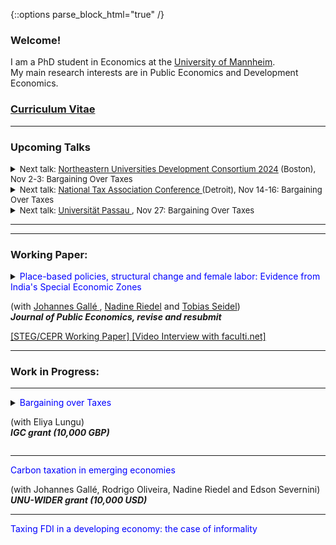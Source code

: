 {::options parse_block_html="true" /}


### Welcome!

I am a PhD student in Economics at the <a href="https://www.vwl.uni-mannheim.de/en/" target="_blank">University of Mannheim</a>. \
My main research interests are in Public Economics and Development Economics.

### <a href="https://danieloverbeck.github.io/OverbeckCVJan23 (7).pdf" target="_blank">Curriculum Vitae</a>

----

### Upcoming Talks

<details><summary markdown="span"><font size=2>Next talk: <a href="https://cssh.northeastern.edu/gap/neudc-2024/" target="_blank"><u>Northeastern Universities Development Consortium 2024</u></a> (Boston), Nov 2-3: Bargaining Over Taxes </font></summary></details> 

<details><summary markdown="span"><font size=2>Next talk: <a href="https://ntanet.org/2024/07/117th-annual-conference-on-taxation-full/" target="_blank"><u> National Tax Association Conference </u></a> (Detroit), Nov 14-16: Bargaining Over Taxes </font></summary></details> 

<details><summary markdown="span"><font size=2>Next talk: <a href="https://www.wiwi.uni-passau.de/development-economics/volkswirtschaftliches-forschungsseminar" target="_blank"><u> Universität Passau </u></a>, Nov 27: Bargaining Over Taxes </font></summary></details> 

<a> </a>

----

----
### Working Paper:
<details>
  <summary markdown="span"><font color="blue">Place-based policies, structural change and female labor: Evidence from India's Special Economic Zones</font>
    
  (with <a href="https://www.mcc-berlin.net/ueber-uns/team/galle-johannes.html" target="_blank"> Johannes Gallé </a> ,  <a href="https://sites.google.com/view/riedeleconomics/welcome" target="_blank">Nadine Riedel</a> and <a href="https://sites.google.com/site/tobiasseideluni/home-1" target="_blank">Tobias Seidel</a>) <br />
  <b> <i>Journal of Public Economics, revise and resubmit </i> </b> </summary>
  
  
  | **Abstract**          |
This paper quantifies the local economic impact of Special Economic Zones (SEZs) that were established in India between 2005-2013. Based on a novel data set that combines
census data on the universe of Indian firms with georeferenced data on SEZs, we find that
SEZs increased manufacturing and service employment with positive spillover effects up to
10km. This employment gain was paralleled by a decline in local agricultural employment,
in particular of women, suggesting that the policy contributed to structural change. We find
no evidence for heterogeneous effects between privately and publicly run SEZs or zones with
different industry denominations. |
 
  </details>
 <a href="https://danieloverbeck.github.io/WP040 GalleOverbeckRiedelSeidel PlaceBasedPoliciesStructuralChangeAndFemaleLabor REVMar23.pdf" target="_blank">[STEG/CEPR Working Paper] </a> 
<a href="https://faculti.net/place-based-policies-structural-change-and-female-labor/" target="_blank">[Video Interview with faculti.net] </a> 
    
  ----

### Work in Progress:

 ----
  
 
<details>
  <summary markdown="span"><font color="blue">Bargaining over Taxes</font>
    
  (with Eliya Lungu) <br />
  <b> <i> IGC grant (10,000 GBP) </i> </b> </summary>

  
  
  | **Abstract**          |
This paper shows that bargaining over tax payments is an important feature of tax compliance and enforcement in lower income countries. Analyzing the universe of administrative tax filings from Zambia, we document sharp bunching in (i) dominated
regions above tax schedule discontinuities and (ii) at round number tax payments (not necessarily round turnover). Additional evidence from our own survey suggests that discussing tax payments with tax officials before filing taxes is widespread, consistent with tax payments being the outcomes of bargaining. Such bargaining over taxes is consistent with fact (ii), as bargaining outcomes are often round and salient numbers and with fact (i), because tax schedule discontinuities restrict the set of feasible bargaining outcomes. In contrast, alternative explanations based on audit probabilities, optimization frictions, and mistakes cannot rationalize the bunching patterns and are inconsistent with additional experimental survey evidence. Finally, we generalize the conventional Allingham & Sandmo (1972) model to allow for bargaining as a mode of tax compliance. We show that bargaining leads to pareto-improvements for both taxpayers and the state as long as state capacity is sufficiently low.|
 
 </details>
 
  ----
  
  <summary markdown="span"><font color="blue">Carbon taxation in emerging economies</font>

  (with Johannes Gallé, Rodrigo Oliveira, Nadine Riedel and Edson Severnini)<br />
  <b> <i> UNU-WIDER grant (10,000 USD) </i> </b> </summary>
  

  ----
  <summary markdown="span"><font color="blue">Taxing FDI in a developing economy: the case of informality</font>
    

